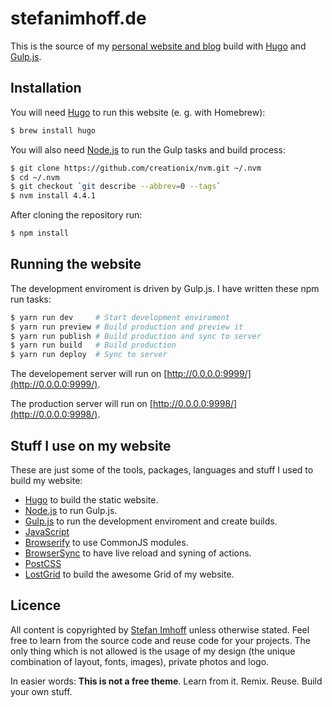 # stefanimhoff.de

This is the source of my [personal website and blog](https://stefanimhoff.de/) build with [Hugo](http://gohugo.io/) and [Gulp.js](http://gulpjs.com/).

## Installation

You will need [Hugo](http://gohugo.io/) to run this website (e. g. with Homebrew):

```bash
$ brew install hugo
```

You will also need [Node.js](http://nodejs.org/) to run the Gulp tasks and build process:

```bash
$ git clone https://github.com/creationix/nvm.git ~/.nvm
$ cd ~/.nvm
$ git checkout `git describe --abbrev=0 --tags`
$ nvm install 4.4.1
```

After cloning the repository run:

```bash
$ npm install
```

## Running the website

The development enviroment is driven by Gulp.js. I have written these npm run tasks:

```bash
$ yarn run dev     # Start development enviroment
$ yarn run preview # Build production and preview it
$ yarn run publish # Build production and sync to server
$ yarn run build   # Build production
$ yarn run deploy  # Sync to server
```

The developement server will run on [http://0.0.0.0:9999/](http://0.0.0.0:9999/).

The production server will run on [http://0.0.0.0:9998/](http://0.0.0.0:9998/).

## Stuff I use on my website

These are just some of the tools, packages, languages and stuff I used to build my website:

- [Hugo](http://gohugo.io/) to build the static website.
- [Node.js](http://nodejs.org/) to run Gulp.js.
- [Gulp.js](http://gulpjs.com/) to run the development enviroment and create builds.
- [JavaScript](https://developer.mozilla.org/docs/Web/JavaScript)
- [Browserify](http://browserify.org/) to use CommonJS modules.
- [BrowserSync](http://www.browsersync.io/) to have live reload and syning of actions.
- [PostCSS](https://github.com/postcss/postcss)
- [LostGrid](https://github.com/corysimmons/lost) to build the awesome Grid of my website.

## Licence
All content is copyrighted by [Stefan Imhoff](https://stefanimhoff.de) unless otherwise stated. Feel free to learn from the source code and reuse code for your projects. The only thing which is not allowed is the usage of my design (the unique combination of layout, fonts, images), private photos and logo.

In easier words: **This is not a free theme**. Learn from it. Remix. Reuse. Build your own stuff.
